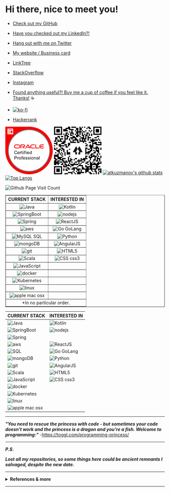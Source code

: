 # Hi there, nice to meet you!

- [Check out my GitHub](https://github.com/atkuzmanov) 

- [Have you checked out my LinkedIn?!](https://www.linkedin.com/in/atkuzmanov/)

- [Hang out with me on Twitter](https://twitter.com/atkuzmanov)

- [My website / Business card](https://atkuzmanov.wordpress.com/)

- [LinkTree](https://linktr.ee/atkuzmanov)

- [StackOverflow](https://stackoverflow.com/users/2356062/atkuzmanov)

- [Instagram](https://www.instagram.com/atkuzmanov/)

- [Found anything useful?! Buy me a cup of coffee if you feel like it. Thanks!️](https://sites.google.com/view/atkuzmanov/home) ☕

- [![ko-fi](https://www.ko-fi.com/img/githubbutton_sm.svg)](https://ko-fi.com/V7V22AJ80)

- [Hackerrank](https://www.hackerrank.com/atkuzmanov?hr_r=1)


<a href="https://www.youracclaim.com/badges/77eb4480-a202-44ae-85da-fb729e84081d/public_url"><img src="https://raw.githubusercontent.com/atkuzmanov/atkuzmanov/master/resources/atkuzmanov-ocjp-oracle-certified-professional-java-se-6-programmer.png" alt="ocjp badge" width="150" height="150"/></a>
<a href="https://linktr.ee/atkuzmanov"><img src="https://raw.githubusercontent.com/atkuzmanov/atkuzmanov/master/resources/atkuzmanov%20linktr%202020-08-13.png" alt="linktree qr code" width="150" height="150"/></a>
[![atkuzmanov's github stats](https://github-readme-stats.vercel.app/api?username=atkuzmanov&hide=contribs,issues&count_private=true&show_icons=true&theme=tokyonight)](https://github.com/anuraghazra/github-readme-stats)
[![Top Langs](https://github-readme-stats.vercel.app/api/top-langs/?username=atkuzmanov&hide=Rich%20Text%20Format,html,css,python,javascript&langs_count=10&layout=compact&theme=tokyonight)](https://github.com/anuraghazra/github-readme-stats)

![Github Page Visit Count](https://komarev.com/ghpvc/?username=atkuzmanov)

<table border="1" cellspacing="1" cellpadding="2">
  <tbody>
    <tr>
      <th>CURRENT STACK</th>
      <th>INTERESTED IN</th>
    </tr>
    <tr>
      <td align="center">
        <img src="https://devicon.dev/devicon.git/icons/java/java-original-wordmark.svg" alt="Java" width="70" height="70"/>
      </td>
      <td align="center">
        <img src="https://upload.wikimedia.org/wikipedia/commons/7/74/Kotlin-logo.svg" alt="Kotlin" width="70" height="70"/>
      </td>      
    </tr>
    <tr>
      <td align="center">
        <img src="https://spring.io/images/projects/spring-boot-7f2e24fb962501672cc91ccd285ed2ba.svg" alt="SpringBoot" width="70" height="70"/>
      </td>
      <td align="center">
        <img src="https://devicon.dev/devicon.git/icons/nodejs/nodejs-original-wordmark.svg" alt="nodejs" width="70" height="70"/>
      </td>
    </tr>
    <tr>
      <td align="center">
        <img src="https://spring.io/images/spring-logo-9146a4d3298760c2e7e49595184e1975.svg" alt="Spring" width="70" height="70"/>
      </td>
      <td align="center">
        <img src="https://devicon.dev/devicon.git/icons/react/react-original-wordmark.svg" alt="ReactJS" width="70" height="70"/>
      </td>
    </tr>
    <tr>
      <td align="center">
        <img src="https://devicon.dev/devicon.git/icons/amazonwebservices/amazonwebservices-plain-wordmark.svg" alt="aws" width="70" height="70"/>
      </td>
      <td align="center">
        <img src="https://devicon.dev/devicon.git/icons/go/go-original.svg" alt="Go GoLang" width="70" height="70"/>
      </td>
    </tr>
    <tr>
      <td align="center">
        <img src="https://devicon.dev/devicon.git/icons/mysql/mysql-plain-wordmark.svg" alt="MySQL SQL" width="70" height="70"/>
      </td>
      <td align="center">
        <img src="https://devicon.dev/devicon.git/icons/python/python-plain-wordmark.svg" alt="Python" width="70" height="70"/> 
      </td>
    </tr>
    <tr>
      <td align="center">
        <img src="https://devicon.dev/devicon.git/icons/mongodb/mongodb-plain-wordmark.svg" alt="mongoDB" width="70" height="70"/>
      </td>
      <td align="center">
        <img src="https://devicon.dev/devicon.git/icons/angularjs/angularjs-plain-wordmark.svg" alt="AngularJS" width="70" height="70"/>
      </td>
    </tr>
    <tr>
      <td align="center">
        <img src="https://devicon.dev/devicon.git/icons/github/github-original-wordmark.svg" alt="git" width="70" height="70"/>
      </td>
      <td align="center">
        <img src="https://devicon.dev/devicon.git/icons/html5/html5-plain-wordmark.svg" alt="HTML5" width="70" height="70"/>
      </td>
    </tr>
    <tr>
      <td align="center">
        <img src="https://devicon.dev/devicon.git/icons/scala/scala-plain-wordmark.svg" alt="Scala" width="70" height="70"/>
      </td>
      <td align="center">
        <img src="https://devicon.dev/devicon.git/icons/css3/css3-plain-wordmark.svg" alt="CSS css3" width="70" height="70"/>
      </td>
    </tr>
    <tr>
      <td align="center">
        <img src="https://devicon.dev/devicon.git/icons/javascript/javascript-plain.svg" alt="JavaScript" width="70" height="70"/>
      </td>
      <td align="center"></td>
    </tr>
    <tr>
      <td align="center">
        <img src="https://devicon.dev/devicon.git/icons/docker/docker-plain-wordmark.svg" alt="docker" width="70" height="70"/>
      </td>
      <td align="center"></td>
    </tr>
    <tr>
      <td align="center">
        <img src="https://upload.wikimedia.org/wikipedia/commons/3/39/Kubernetes_logo_without_workmark.svg" alt="Kubernetes" width="70" height="70"/>
      </td>
      <td align="center"></td>
    </tr>
    <tr>
      <td align="center">
        <img src="https://devicon.dev/devicon.git/icons/linux/linux-plain.svg" alt="linux" width="70" height="70"/>
      </td>
      <td align="center"></td>
    </tr>
    <tr>
      <td align="center">
        <img src="https://devicon.dev/devicon.git/icons/apple/apple-original.svg" alt="apple mac osx" width="70" height="70"/>
      </td>
      <td align="center"></td>
    </tr>
    <tr>
      <td align="center" colspan="2">*In no particular order.</td>
    </tr>
  </tbody>
</table>


| CURRENT STACK | INTERESTED IN |
|---------------|---------------|
| <img src="https://devicon.dev/devicon.git/icons/java/java-original-wordmark.svg" alt="Java" width="70" height="70"/>  | <img src="https://upload.wikimedia.org/wikipedia/commons/7/74/Kotlin-logo.svg" alt="Kotlin" width="70" height="70"/> |
| <img src="https://spring.io/images/projects/spring-boot-7f2e24fb962501672cc91ccd285ed2ba.svg" alt="SpringBoot" width="70" height="70"/> | <img src="https://devicon.dev/devicon.git/icons/nodejs/nodejs-original-wordmark.svg" alt="nodejs" width="70" height="70"/> |
| <img src="https://spring.io/images/spring-logo-9146a4d3298760c2e7e49595184e1975.svg" alt="Spring" width="70" height="70"/> |  |
| <img src="https://devicon.dev/devicon.git/icons/amazonwebservices/amazonwebservices-plain-wordmark.svg" alt="aws" width="70" height="70"/> | <img src="https://devicon.dev/devicon.git/icons/react/react-original-wordmark.svg" alt="ReactJS" width="70" height="70"/> |
| <img src="https://devicon.dev/devicon.git/icons/mysql/mysql-plain-wordmark.svg" alt="SQL" width="70" height="70"/> | <img src="https://devicon.dev/devicon.git/icons/go/go-original.svg" alt="Go GoLang" width="70" height="70"/> |
| <img src="https://devicon.dev/devicon.git/icons/mongodb/mongodb-plain-wordmark.svg" alt="mongoDB" width="70" height="70"/> | <img src="https://devicon.dev/devicon.git/icons/python/python-plain-wordmark.svg" alt="Python" width="70" height="70"/> |
| <img src="https://devicon.dev/devicon.git/icons/github/github-original-wordmark.svg" alt="git" width="70" height="70"/> | <img src="https://devicon.dev/devicon.git/icons/angularjs/angularjs-plain-wordmark.svg" alt="AngularJS" width="70" height="70"/> |
| <img src="https://devicon.dev/devicon.git/icons/scala/scala-plain-wordmark.svg" alt="Scala" width="70" height="70"/> | <img src="https://devicon.dev/devicon.git/icons/html5/html5-plain-wordmark.svg" alt="HTML5" width="70" height="70"/> |
| <img src="https://devicon.dev/devicon.git/icons/javascript/javascript-plain.svg" alt="JavaScript" width="70" height="70"/> | <img src="https://devicon.dev/devicon.git/icons/css3/css3-plain-wordmark.svg" alt="CSS css3" width="70" height="70"/> |
| <img src="https://devicon.dev/devicon.git/icons/docker/docker-plain-wordmark.svg" alt="docker" width="70" height="70"/> |  |
| <img src="https://upload.wikimedia.org/wikipedia/commons/3/39/Kubernetes_logo_without_workmark.svg" alt="Kubernetes" width="70" height="70"/> |  |
| <img src="https://devicon.dev/devicon.git/icons/linux/linux-plain.svg" alt="linux" width="70" height="70"/> |  |
| <img src="https://devicon.dev/devicon.git/icons/apple/apple-original.svg" alt="apple mac osx" width="70" height="70"/> |  |

---

***"You need to rescue the princess with code - but sometimes your code doesn't work and the princess is a dragon and you're a fish. Welcome to programming:"*** -<https://toggl.com/programming-princess/>

---

***P.S.***

***Lost all my repositories, so some things here could be ancient remnants I salvaged, despite the new date.***

---

<details>
  <summary> <strong>References & more</strong> </summary>
  <br/>

  <blockquote>
  References

  <https://pixabay.com/photos/abstract-art-modern-art-design-1245745/>

  <https://giphy.com/gifs/pixels-github-commit-26u4nJPf0JtQPdStq>

  <https://media.giphy.com/media/26u4nJPf0JtQPdStq/giphy.gif>

  <https://toggl.com/programming-princess/>

  <https://github.com/anuraghazra/github-readme-stats>

  <https://www.youracclaim.com/badges/77eb4480-a202-44ae-85da-fb729e84081d/public_url>

  <https://devicon.dev/>

  <https://www.iconfinder.com/>

  <https://spring.io/>

  <https://en.wikipedia.org/wiki/Kotlin_(programming_language)>

  <https://en.wikipedia.org/wiki/Kubernetes>
  </blockquote>
  
  <img src="https://media.giphy.com/media/26u4nJPf0JtQPdStq/giphy.gif" alt="example temporary" width="480" height="184"/> 

</details>

---

<!--
👋 😃
**atkuzmanov/atkuzmanov** is a ✨ _special_ ✨ repository because its `README.md` (this file) appears on your GitHub profile.

Here are some ideas to get you started:

- 🔭 I’m currently working on ...
- 🌱 I’m currently learning ...
- 👯 I’m looking to collaborate on ...
- 🤔 I’m looking for help with ...
- 💬 Ask me about ...
- 📫 How to reach me: ...
- 😄 Pronouns: ...
- ⚡ Fun fact: ...
-->

<!--
<a href="https://atkuzmanov.wordpress.com/"><img src="https://raw.githubusercontent.com/atkuzmanov/atkuzmanov/master/resources/atkuzmanov-pretty.png" alt="stylized name" width="170" height="120"/></a>
-->

<!--
☕ 💻
<img src="./resources/abstract-1245745.jpg" alt="example temporary" width="640" height="350"/>
<img src="./resources/atkuzmanov%20linktr%202020-08-13.png" alt="example temporary" width="150" height="150"/>
<img src="./resources/atkuzmanov-pretty.png" alt="example temporary" width="150" height="100"/>
<img src="https://media.giphy.com/media/26u4nJPf0JtQPdStq/giphy.gif" alt="cover example temporary" width="480" height="184"/>
-->

<!-- Github Page Visit Count
![Github Page Visit Count](https://komarev.com/ghpvc/?username=atkuzmanov)
<p align="right"> <img src="https://komarev.com/ghpvc/?username=atkuzmanov" alt="atkuzmanov" /></p>
-->

<!-- Technology stack
| CURRENT STACK | INTERESTED IN |
|---------------|---------------|
| <img src="https://devicon.dev/devicon.git/icons/java/java-original-wordmark.svg" alt="Java" width="70" height="70"/>  | <img src="https://upload.wikimedia.org/wikipedia/commons/7/74/Kotlin-logo.svg" alt="Kotlin" width="70" height="70"/> |
| <img src="https://spring.io/images/projects/spring-boot-7f2e24fb962501672cc91ccd285ed2ba.svg" alt="SpringBoot" width="70" height="70"/> | <img src="https://devicon.dev/devicon.git/icons/nodejs/nodejs-original-wordmark.svg" alt="nodejs" width="70" height="70"/> |
| <img src="https://spring.io/images/spring-logo-9146a4d3298760c2e7e49595184e1975.svg" alt="Spring" width="70" height="70"/> |  |
| <img src="https://devicon.dev/devicon.git/icons/amazonwebservices/amazonwebservices-plain-wordmark.svg" alt="aws" width="70" height="70"/> | <img src="https://devicon.dev/devicon.git/icons/react/react-original-wordmark.svg" alt="ReactJS" width="70" height="70"/> |
| <img src="https://devicon.dev/devicon.git/icons/mysql/mysql-plain-wordmark.svg" alt="SQL" width="70" height="70"/> | <img src="https://devicon.dev/devicon.git/icons/go/go-original.svg" alt="Go GoLang" width="70" height="70"/> |
| <img src="https://devicon.dev/devicon.git/icons/mongodb/mongodb-plain-wordmark.svg" alt="mongoDB" width="70" height="70"/> | <img src="https://devicon.dev/devicon.git/icons/python/python-plain-wordmark.svg" alt="Python" width="70" height="70"/> |
| <img src="https://devicon.dev/devicon.git/icons/github/github-original-wordmark.svg" alt="git" width="70" height="70"/> | <img src="https://devicon.dev/devicon.git/icons/angularjs/angularjs-plain-wordmark.svg" alt="AngularJS" width="70" height="70"/> |
| <img src="https://devicon.dev/devicon.git/icons/scala/scala-plain-wordmark.svg" alt="Scala" width="70" height="70"/> | <img src="https://devicon.dev/devicon.git/icons/html5/html5-plain-wordmark.svg" alt="HTML5" width="70" height="70"/> |
| <img src="https://devicon.dev/devicon.git/icons/javascript/javascript-plain.svg" alt="JavaScript" width="70" height="70"/> | <img src="https://devicon.dev/devicon.git/icons/css3/css3-plain-wordmark.svg" alt="CSS css3" width="70" height="70"/> |
| <img src="https://devicon.dev/devicon.git/icons/docker/docker-plain-wordmark.svg" alt="docker" width="70" height="70"/> |  |
| <img src="https://upload.wikimedia.org/wikipedia/commons/3/39/Kubernetes_logo_without_workmark.svg" alt="Kubernetes" width="70" height="70"/> |  |
| <img src="https://devicon.dev/devicon.git/icons/linux/linux-plain.svg" alt="linux" width="70" height="70"/> |  |
| <img src="https://devicon.dev/devicon.git/icons/apple/apple-original.svg" alt="apple mac osx" width="70" height="70"/> |  |
-->
